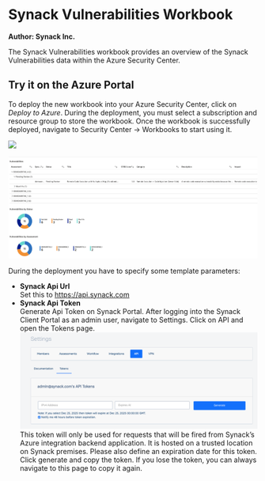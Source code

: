 # Synack Vulnerabilities Workbook

**Author: Synack Inc.**

The Synack Vulnerabilities workbook provides an overview of the Synack Vulnerabilities data within the Azure Security Center. 

## Try it on the Azure Portal

To deploy the new workbook into your Azure Security Center, click on *Deploy to Azure*.
During the deployment, you must select a subscription and resource group to store the workbook. Once the workbook is successfully deployed, navigate to Security Center -> Workbooks to start using it.

<a href="https://portal.azure.com/#create/Microsoft.Template/uri/https%3A%2F%2Fraw.githubusercontent.com%2Fsynack%2FAzure-Security-Center%2Fsynack%2FWorkbooks%2FSynack%2520Vulnerabilities%2FarmTemplate.json" target="_blank"><img src="https://aka.ms/deploytoazurebutton"/></a>

![Workbook demo](WorkbookSample.png)

During the deployment you have to specify some template parameters:
- **Synack Api Url**<br>Set this to https://api.synack.com
- **Synack Api Token**<br>Generate Api Token on Synack Portal. After logging into the Synack Client Portal as an admin user, navigate to Settings. Click on API and open the Tokens page.<br>![token](token.png)<br> This token will only be used for requests that will be fired from Synack’s Azure integration backend application. It is hosted on a trusted location on Synack premises.
  Please also define an expiration date for this token.
  Click generate and copy the token. If you lose the token, you can always navigate to this page to copy it again.

